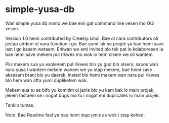 # simple-yusa-db
Wan simple yusa db nomo we bae emi gat command line vesen mo GUI vesen.

Version 1.0 hemi contributed by Creekly.smol. Bae ol nara contributors oli jestap addem ol nara function i go. Bae yumi luk se projek ya bae hemi save last i go kasem wetaem. Eniwan we emi invited blo tek pat lo kolaboresen ia bae hemi save mekem pul rikwes mo wok lo hem olsem we oli wantem.

Plis mekem sua yu explenem pul rikwes blo yu gud blo olsem, sapos wan nara yusa i wantem mekem wanem we yu stap mekem, bae hemi save aksesem branj blo yu daerek, insted blo hemi mekem wan nara pul rikwes blo hem wan afta yumi dupliketem wok.

Mekem sua tu se bifo yu komitim ol jenis blo yu kam bak lo main projek, jekem fastaem se i nogat bugs mo tu i nogat eni duplicates lo main projek.

Tankio tumas.

Note: Bae Readme fael ya bae hemi stap jenis as wok i stap kohed.
